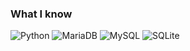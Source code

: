 ### What I know
![Python](https://img.shields.io/badge/-Python-0a0a0a?style=for-the-badge&logo=python&logoColor=24e387)
![MariaDB](https://img.shields.io/badge/MariaDB-003545?style=for-the-badge&logo=mariadb&logoColor=white)
![MySQL](https://img.shields.io/badge/-MySQL-0a0a0a?style=for-the-badge&logo=mysql&logoColor=e3e3e3)
![SQLite](https://img.shields.io/badge/-SQLite-0a0a0a?style=for-the-badge&logo=sqlite&logoColor=3162ad)
